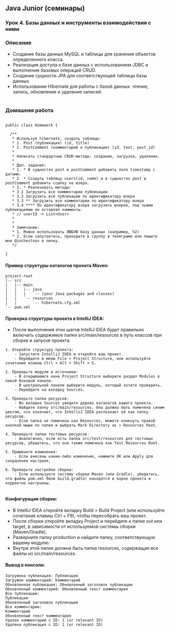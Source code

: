 ## Java Junior (семинары)

### Урок 4. Базы данных и инструменты взаимодействия с ними

### Описание
- Создание базы данных MySQL и таблицы для хранения объектов определенного класса.
- Реализация доступа к базе данных с использованием JDBC и выполнение базовых операций CRUD.
- Создание сущности JPA для соответствующей таблицы базы данных.
- Использование Hibernate для работы с базой данных: чтение, запись, обновление и удаление записей.
<br><br>


### Домашняя работа

```

public class Homework {

  /**
   * Используя hibernate, создать таблицы:
   * 1. Post (публикация) (id, title)
   * 2. PostComment (комментарий к публикации) (id, text, post_id)
   * 
   * Написать стандартные CRUD-методы: создание, загрузка, удаление.
   * 
   * Доп. задания:
   * 1. * В сущностях post и postComment добавить поля timestamp с датами.
   * 2. * Создать таблицу users(id, name) и в сущностях post и postComment добавить ссылку на юзера.
   * 3. * Реализовать методы:
   * 3.1 Загрузить все комментарии публикации
   * 3.2 Загрузить все публикации по идентификатору юзера
   * 3.3 ** Загрузить все комментарии по идентификатору юзера
   * 3.4 **** По идентификатору юзера загрузить юзеров, под чьими публикациями он оставлял комменты.
   * // userId -> List<User>
   *   
   *  
   * Замечание: 
   * 1. Можно использовать ЛЮБУЮ базу данных (например, h2)
   * 2. Если запутаетесь, приходите в группу в телеграме или пишите мне @inchestnov в личку.
   */

}

```

#### Пример структуры каталогов проекта Maven:

```
project-root
|-- src
|   |-- main
|   |   |-- java
|   |   |   `-- (your Java packages and classes)
|   |   `-- resources
|   |       `-- hibernate.cfg.xml
`-- pom.xml

```

#### Проверка структуры проекта в IntelliJ IDEA:

- После выполнения этих шагов IntelliJ IDEA будет правильно включать содержимое папки src/main/resources в путь классов при сборке и запуске проекта.
```
1. Откройте структуру проекта:
    - Запустите IntelliJ IDEA и откройте ваш проект.
    - Перейдите в меню File > Project Structure, или используйте сочетание клавиш Ctrl + Alt + Shift + S.

2. Проверьте модули и источники:
    - В открывшемся окне Project Structure выберите раздел Modules в левой боковой панели.
    - В центральной панели выберите модуль, который хотите проверить.
    - Перейдите на вкладку Sources.

3. Проверьте папки ресурсов:
    - Во вкладке Sources увидите дерево каталогов вашего проекта.
    - Найдите папку src/main/resources. Она должна быть помечена синим цветом, что означает, что IntelliJ IDEA распознает её как папку ресурсов.
    - Если папка не помечена как Resources, можете кликнуть правой кнопкой мыши по папке и выбрать Mark Directory as > Resources Root.

4. Проверьте папки тестовых ресурсов:
    - Аналогично, если есть папка src/test/resources для тестовых ресурсов, убедитесь, что она также помечена как Test Resources Root.

5. Примените изменения:
    - Если внесены какие-либо изменения, нажмите OK или Apply для сохранения настроек.

6. Проверьте настройки сборки:
    - Если используете систему сборки Maven (или Gradle), убедитесь, что файлы pom.xml 9или build.gradle) находятся в корне проекта и корректно настроены.


```

#### Конфигурация сборки:
- В IntelliJ IDEA откройте вкладку Build > Build Project (или используйте сочетание клавиш Ctrl + F9), чтобы пересобрать ваш проект.
- После сборки откройте вкладку Project и перейдите к папке out или target, в зависимости от используемой системы сборки (Maven/Gradle).
- Разверните папку production и найдите папку, соответствующую вашему модулю.
- Внутри этой папки должна быть папка resources, содержащая все файлы из src/main/resources.

#### Вывод в консоли:

```
Загружена публикация: Публикации
Загружен комментарий: Комментарий
Обновленная публикация: Обновленный заголовок публикации
Обновленный комментарий: Обновленный текст комментария
Все публикации:
Публикации
Обновленный заголовок публикации
Все комментарии:
Комментарий
Обновленный текст комментария
Удален комментарий с ID: 1 (or relevant ID)
Удалена публикация с ID: 1 (or relevant ID)

```